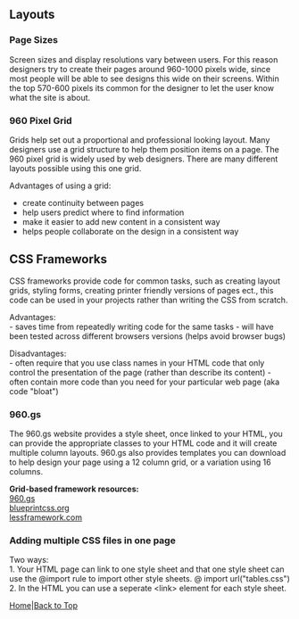 ## Layouts

### Page Sizes 

Screen sizes and display resolutions vary between users. For this reason designers try to create their pages around 960-1000 pixels wide, since most people will be able to see designs this wide on their screens. Within the top 570-600 pixels its common for the designer to let the user know what the site is about.  

### 960 Pixel Grid

Grids help set out a proportional and professional looking layout. Many designers use a grid structure to help them position items on a page. The 960 pixel grid is widely used by web designers. There are many different layouts possible using this one grid.

Advantages of using a grid:
  - create continuity between pages
  - help users predict where to find information
  - make it easier to add new content in a consistent way
  - helps people collaborate on the design in a consistent way  

## CSS Frameworks

  CSS frameworks provide code for common tasks, such as creating layout grids, styling forms, creating printer friendly versions of pages ect., this code can be used in your projects rather than writing the CSS from scratch.  

  Advantages:  
    - saves time from repeatedly writing code for the same tasks
    - will have been tested across different browsers versions (helps avoid browser bugs)  
  
  Disadvantages:  
    - often require that you use class names in your HTML code that only control the presentation of the page (rather than describe its content)
    - often contain more code than you need for your particular web page (aka code "bloat")  

### 960.gs

  The 960.gs website provides a style sheet, once linked to your HTML, you can provide the appropriate classes to your HTML code and it will create multiple column layouts. 960.gs also provides templates you can download to help design your page using a 12 column grid, or a variation using 16 columns.  

  **Grid-based framework resources:**  
  [960.gs](https://www.960.gs)  
  [blueprintcss.org](https://blueprintcss.dev)  
  [lessframework.com](https://lessframework.com)

### Adding multiple CSS files in one page

  Two ways:  
    1. Your HTML page can link to one style sheet and that one style sheet can use the @import rule to import other style sheets. @ import url("tables.css")  
    2. In the HTML you can use a seperate \<link> element for each style sheet.

[Home](README.md)|[Back to Top](class-08.md)

